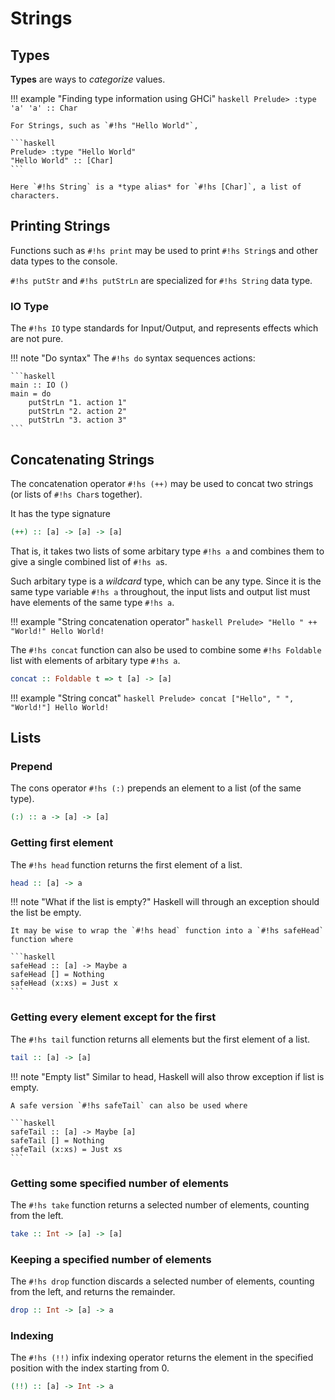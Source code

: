 # Strings

## Types

**Types** are ways to *categorize* values.

!!! example "Finding type information using GHCi"
    ```haskell
    Prelude> :type 'a'
    'a' :: Char
    ```

    For Strings, such as `#!hs "Hello World"`,

    ```haskell
    Prelude> :type "Hello World"
    "Hello World" :: [Char]
    ```

    Here `#!hs String` is a *type alias* for `#!hs [Char]`, a list of 
    characters.

## Printing Strings

Functions such as `#!hs print` may be used to print `#!hs String`s and other 
data types to the console.

`#!hs putStr` and `#!hs putStrLn` are specialized for `#!hs String` data type.

### IO Type

The `#!hs IO` type standards for Input/Output, and represents effects which
are not pure.

!!! note "Do syntax"
    The `#!hs do` syntax sequences actions:

    ```haskell
    main :: IO ()
    main = do
        putStrLn "1. action 1"
        putStrLn "2. action 2"
        putStrLn "3. action 3"
    ```

## Concatenating Strings

The concatenation operator `#!hs (++)` may be used to concat two strings (or 
lists of `#!hs Char`s together).

It has the type signature

```haskell
(++) :: [a] -> [a] -> [a]
```

That is, it takes two lists of some arbitary type `#!hs a` and combines them
to give a single combined list of `#!hs a`s.

Such arbitary type is a *wildcard* type, which can be any type. Since it is the
same type variable `#!hs a` throughout, the input lists and output list must
have elements of the same type `#!hs a`.

!!! example "String concatenation operator"
    ```haskell
    Prelude> "Hello " ++ "World!"
    Hello World!
    ```

The `#!hs concat` function can also be used to combine some `#!hs Foldable` list
with elements of arbitary type `#!hs a`.

```haskell
concat :: Foldable t => t [a] -> [a]
```

!!! example "String concat"
    ```haskell
    Prelude> concat ["Hello", " ", "World!"]
    Hello World!
    ```

## Lists

### Prepend

The cons operator `#!hs (:)` prepends an element to a list (of the same type).

```haskell
(:) :: a -> [a] -> [a]
```

### Getting first element

The `#!hs head` function returns the first element of a list.

```haskell
head :: [a] -> a
```

!!! note "What if the list is empty?"
    Haskell will through an exception should the list be empty.

    It may be wise to wrap the `#!hs head` function into a `#!hs safeHead`
    function where
    
    ```haskell
    safeHead :: [a] -> Maybe a
    safeHead [] = Nothing
    safeHead (x:xs) = Just x
    ```

### Getting every element except for the first

The `#!hs tail` function returns all elements but the first element of a list.

```haskell
tail :: [a] -> [a]
```

!!! note "Empty list"
    Similar to head, Haskell will also throw exception if list is empty.

    A safe version `#!hs safeTail` can also be used where

    ```haskell
    safeTail :: [a] -> Maybe [a]
    safeTail [] = Nothing
    safeTail (x:xs) = Just xs
    ```

### Getting some specified number of elements

The `#!hs take` function returns a selected number of elements, counting from
the left.

```haskell
take :: Int -> [a] -> [a]
```

### Keeping a specified number of elements

The `#!hs drop` function discards a selected number of elements, counting from
the left, and returns the remainder.

```haskell
drop :: Int -> [a] -> a
```

### Indexing

The `#!hs (!!)` infix indexing operator returns the element in the specified
position with the index starting from 0.

```haskell
(!!) :: [a] -> Int -> a
```
